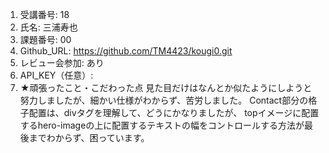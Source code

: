 1. 受講番号: 18
1. 氏名: 三浦寿也
1. 課題番号: 00
1. Github_URL: https://github.com/TM4423/kougi0.git
1. レビュー会参加: あり
1. API_KEY（任意）:
1. ★頑張ったこと・こだわった点
見た目だけはなんとか似たようにしようと努力しましたが、細かい仕様がわからず、苦労しました。
Contact部分の格子配置は、divタグを理解して、どうにかなりましたが、
topイメージに配置するhero-imageの上に配置するテキストの幅をコントロールする方法が最後までわからず、困っています。
